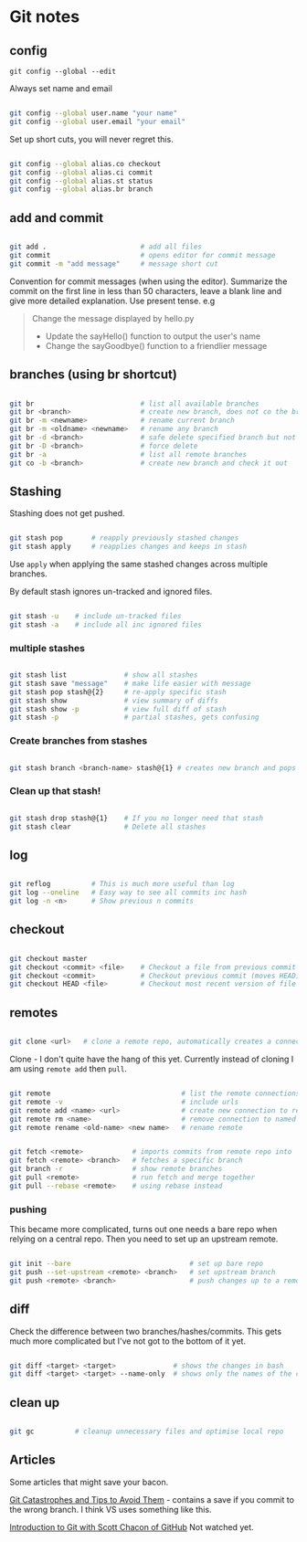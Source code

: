 # Git notes

## config

```git config --global --edit```

Always set name and email

```bash

git config --global user.name "your name"
git config --global user.email "your email"

```

Set up short cuts, you will never regret this.

```bash

git config --global alias.co checkout
git config --global alias.ci commit
git config --global alias.st status
git config --global alias.br branch

```

## add and commit

```bash

git add .                       # add all files
git commit                      # opens editor for commit message
git commit -m "add message"     # message short cut

```

Convention for commit messages (when using the editor). Summarize the commit on the first line in less than 50 characters, leave a blank line and give more detailed explanation. Use present tense. e.g

> Change the message displayed by hello.py
> - Update the sayHello() function to output the user's name
> - Change the sayGoodbye() function to a friendlier message


## branches (using br shortcut)

```bash

git br                          # list all available branches
git br <branch>                 # create new branch, does not co the branch
git br -m <newname>             # rename current branch 
git br -m <oldname> <newname>   # rename any branch
git br -d <branch>              # safe delete specified branch but not if there are unmerged changes
git br -D <branch>              # force delete 
git br -a                       # list all remote branches
git co -b <branch>              # create new branch and check it out

```


## Stashing

Stashing does not get pushed.

```bash

git stash pop       # reapply previously stashed changes
git stash apply     # reapplies changes and keeps in stash

```

Use ```apply``` when applying the same stashed changes across multiple branches.

By default stash ignores un-tracked and ignored files.

```bash

git stash -u    # include un-tracked files
git stash -a    # include all inc ignored files

```

### multiple stashes

```bash

git stash list              # show all stashes
git stash save "message"    # make life easier with message
git stash pop stash@{2}     # re-apply specific stash
git stash show              # view summary of diffs
git stash show -p           # view full diff of stash
git stash -p                # partial stashes, gets confusing

```

### Create branches from stashes

```bash

git stash branch <branch-name> stash@{1} # creates new branch and pops

```

### Clean up that stash!

```bash

git stash drop stash@{1}    # If you no longer need that stash
git stash clear             # Delete all stashes

```

## log

```bash

git reflog          # This is much more useful than log
git log --oneline   # Easy way to see all commits inc hash
git log -n <n>      # Show previous n commits

```


## checkout

```bash

git checkout master
git checkout <commit> <file>    # Checkout a file from previous commit
git checkout <commit>           # Checkout previous commit (moves HEAD)
git checkout HEAD <file>        # Checkout most recent version of file

```

## remotes

```bash

git clone <url>   # clone a remote repo, automatically creates a connection called origin

```

Clone - I don't quite have the hang of this yet. Currently instead of cloning I am using ```remote add``` then ```pull```.

```bash

git remote                                # list the remote connections to other repos
git remote -v                             # include urls
git remote add <name> <url>               # create new connection to remote repo 
git remote rm <name>                      # remove connection to named remote
git remote rename <old-name> <new name>   # rename remote

```

```bash

git fetch <remote>            # imports commits from remote repo into 'remote branches', giving a chance to review
git fetch <remote> <branch>   # fetches a specific branch
git branch -r                 # show remote branches
git pull <remote>             # run fetch and merge together
git pull --rebase <remote>    # using rebase instead

```

### pushing

This became more complicated, turns out one needs a bare repo when relying on a central repo. Then you need to 
set up an upstream remote.

```bash

git init --bare                             # set up bare repo
git push --set-upstream <remote> <branch>   # set upstream branch
git push <remote> <branch>                  # push changes up to a remote

```

## diff

Check the difference between two branches/hashes/commits. This gets much more complicated
but I've not got to the bottom of it yet.

```bash

git diff <target> <target>              # shows the changes in bash
git diff <target> <target> --name-only  # shows only the names of the changed files

```

## clean up

```bash

git gc          # cleanup unnecessary files and optimise local repo

```


## Articles

Some articles that might save your bacon.

[Git Catastrophes and Tips to Avoid Them](https://blog.risingstack.com/git-catastrophes-and-tips-to-avoid-them/) - contains a save if you commit to the wrong branch. I think VS uses something like this. 

[Introduction to Git with Scott Chacon of GitHub](https://www.youtube.com/watch?v=ZDR433b0HJY) Not watched yet.
